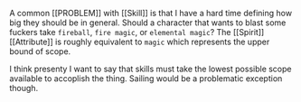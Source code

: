 A common [[PROBLEM]] with [[Skill]] is that I have a hard time defining how big they should be in general. Should a character that wants to blast some fuckers take `fireball`, `fire magic`, or `elemental magic`? The [[Spirit]] [[Attribute]] is roughly equivalent to `magic` which represents the upper bound of scope.

I think presenty I want to say that skills must take the lowest possible scope available to accoplish the thing. Sailing would be a problematic exception though.